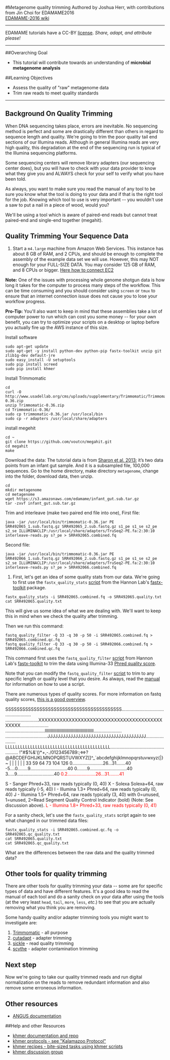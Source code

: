 

#Metagenome quality trimming
Authored by Joshua Herr, with contributions from Jin Choi for EDAMAME2016  
[EDAMAME-2016 wiki](https://github.com/edamame-course/2016-tutorials/wiki)

***
EDAMAME tutorials have a CC-BY [license](https://github.com/edamame-course/2015-tutorials/blob/master/LICENSE.md). _Share, adapt, and attribute please!_
***

##Overarching Goal
* This tutorial will contribute towards an understanding of **microbial metagenome analysis**

##Learning Objectives
* Assess the quality of "raw" metagenome data
* Trim raw reads to meet quality standards

***


## Background On Quality Trimming

When DNA sequencing takes place, errors are inevitable.  No sequencing method is perfect and some are drastically different than others in regard to sequence length and quality.  We're going to trim the poor quality tail end sections of our Illumina reads.  Although in general Illumina reads are very high quality, this degradation at the end of the sequencing run is typical of the Illumina sequencing platforms.

Some sequencing centers will remove library adapters (our sequencing center does), but you will have to check with your data provider to know what they give you and ALWAYS check for your self to verify what you have been told.

As always, you want to make sure you read the manual of any tool to be sure you know what the tool is doing to your data and if that is the right tool for the job.  Knowing which tool to use is very important -- you wouldn't use a saw to put a nail in a piece of wood, would you?

We'll be using a tool which is aware of paired-end reads but cannot treat paired-end and single-end together (megahit).


## Quality Trimming Your Sequence Data

1.  Start a ```m4.large``` machine from Amazon Web Services.  This instance has about 8 GB of RAM, and 2 CPUs, and should be enough to complete the assembly of the example data set we will use. However, this may NOT enough for your FULL-SIZE DATA. You may consider 125 GB of RAM, and 8 CPUs or bigger. [Here how to connect EC2](http://angus.readthedocs.io/en/2015/amazon/index.html)

**Note:** One of the issues with processing whole genome shotgun data is how long it takes for the computer to process many steps of the workflow.  This can be time consuming and you should consider using ```screen``` or ```tmux``` to ensure that an internet connection issue does not cause you to lose your workflow progress.

**Pro-Tip:** You'll also want to keep in mind that these assemblies take a lot of computer power to run which can cost you some money -- for your own benefit, you can try to optimize your scripts on a desktop or laptop before you actually fire up the AWS instance of this size.

Install software
```
sudo apt-get update
sudo apt-get -y install python-dev python-pip fastx-toolkit unzip git zlib1g-dev default-jre
sudo easy_install -U setuptools
sudo pip install screed
sudo pip install khmer
```
Install Trimmomatic
```
cd 
curl -O http://www.usadellab.org/cms/uploads/supplementary/Trimmomatic/Trimmomatic-0.36.zip
unzip Trimmomatic-0.36.zip
cd Trimmomatic-0.36/
sudo cp trimmomatic-0.36.jar /usr/local/bin
sudo cp -r adapters /usr/local/share/adapters
```

install megehit
```
cd ~
git clone https://github.com/voutcn/megahit.git
cd megahit
make
```

Download the data: The tutorial data is from [Sharon et al. 2013](http://www.ncbi.nlm.nih.gov/pubmed/22936250); it’s two data points from an infant gut sample. And it is a subsampled file, 100,000 sequences. Go to the home directory, make directory `metagenome`, change into the folder, download data, then unzip. 
```
cd
mkdir metagenome
cd metagenome
wget https://s3.amazonaws.com/edamame/infant_gut.sub.tar.gz
tar -zxvf infant_gut.sub.tar.gz
```
Trim and interleave (make two paired end file into one), First file:
```
java -jar /usr/local/bin/trimmomatic-0.36.jar PE SRR492065_1.sub.fastq.gz SRR492065_2.sub.fastq.gz s1_pe s1_se s2_pe s2_se ILLUMINACLIP:/usr/local/share/adapters/TruSeq2-PE.fa:2:30:10
interleave-reads.py s?_pe > SRR492065.combined.fq
```
Second file:
```
java -jar /usr/local/bin/trimmomatic-0.36.jar PE SRR492066_1.sub.fastq.gz SRR492066_2.sub.fastq.gz s1_pe s1_se s2_pe s2_se ILLUMINACLIP:/usr/local/share/adapters/TruSeq2-PE.fa:2:30:10
interleave-reads.py s?_pe > SRR492066.combined.fq
```


1.  First, let's get an idea of some quality stats from our data.  We're going to first use the ```fastx_quality_stats``` [script](http://hannonlab.cshl.edu/fastx_toolkit/commandline.html#fastq_statistics_usage) from the Hannon Lab's [fastx-toolkit](http://hannonlab.cshl.edu/fastx_toolkit/index.html) package.

```
fastx_quality_stats -i SRR492065.combined.fq -o SRR492065.quality.txt
cat SRR492065.quality.txt
```

This will give us some idea of what we are dealing with.  We'll want to keep this in mind when we check the quality after trimming.

Then we run this command:
```
fastq_quality_filter -Q 33 -q 30 -p 50 -i SRR492065.combined.fq > SRR492065.combined.qc.fq
fastq_quality_filter -Q 33 -q 30 -p 50 -i SRR492066.combined.fq > SRR492066.combined.qc.fq
```

This command first uses the ```fastq_quality_filter``` [script](http://hannonlab.cshl.edu/fastx_toolkit/commandline.html#fastq_quality_filter_usage) from Hannon Lab's [fastx-toolkit](http://hannonlab.cshl.edu/fastx_toolkit/index.html) to trim the data using Illumina-33 [Phred quality score](http://en.wikipedia.org/wiki/Phred_quality_score). 

Note that you can modify the ```fastq_quality_filter``` [script](http://hannonlab.cshl.edu/fastx_toolkit/commandline.html#fastq_quality_filter_usage) to trim to any specific length or quality level that you desire.  As always, read the [manual](http://hannonlab.cshl.edu/fastx_toolkit/commandline.html#fastq_quality_filter_usage) for information on how to use a script.

 There are numerous types of quality scores.  For more information on fastq quality scores, [this is a good overview](http://en.wikipedia.org/wiki/FASTQ_format).
 
  SSSSSSSSSSSSSSSSSSSSSSSSSSSSSSSSSSSSSSSSS.....................................................
  ..........................XXXXXXXXXXXXXXXXXXXXXXXXXXXXXXXXXXXXXXXXXXXXXX......................
  ...............................IIIIIIIIIIIIIIIIIIIIIIIIIIIIIIIIIIIIIIIII......................
  .................................JJJJJJJJJJJJJJJJJJJJJJJJJJJJJJJJJJJJJJJ......................
  LLLLLLLLLLLLLLLLLLLLLLLLLLLLLLLLLLLLLLLLLL....................................................
  !"#$%&'()*+,-./0123456789:;<=>?@ABCDEFGHIJKLMNOPQRSTUVWXYZ[\]^_`abcdefghijklmnopqrstuvwxyz{|}~
  |                         |    |        |                              |                     |
 33                        59   64       73                            104                   126
  0........................26...31.......40                                
                           -5....0........9.............................40 
                                 0........9.............................40 
                                    3.....9.............................40 
 <font color="red"> 0.2......................26...31........41       </font>                       

 S - Sanger        Phred+33,  raw reads typically (0, 40)
 X - Solexa        Solexa+64, raw reads typically (-5, 40)
 I - Illumina 1.3+ Phred+64,  raw reads typically (0, 40)
 J - Illumina 1.5+ Phred+64,  raw reads typically (3, 40)
     with 0=unused, 1=unused, 2=Read Segment Quality Control Indicator (bold) 
     (Note: See discussion above).
 <font color="red">L - Illumina 1.8+ Phred+33,  raw reads typically (0, 41)</font>
 

For a sanity check, let's use the ```fastx_quality_stats``` script again to see what changed in our trimmed data files:

```
fastx_quality_stats -i SRR492065.combined.qc.fq -o SRR492065.qc_quality.txt
cat SRR492065.quality.txt
cat SRR492065.qc_quality.txt
```

What are the differences between the raw data and the quality trimmed data?


## Other tools for quality trimming

There are other tools for quality trimming your data -- some are for specific types of data and have different features.  It's a good idea to read the manual of each tool and do a sanity check on your data after using the tools (at the very least ```head```, ```tail```, ```more```, ```less```, *etc*.) to see that you are actually removing what you think you are removing.

Some handy quality and/or adapter trimming tools you might want to investigate are:   
   1. [Trimmomatic](http://www.usadellab.org/cms/?page=trimmomatic) - all purpose
   2. [cutadapt](https://code.google.com/p/cutadapt/) - adapter trimming
   3. [sickle](https://github.com/najoshi/sickle) - read quality trimming
   4. [scythe](https://github.com/vsbuffalo/scythe) - adapter contamination trimming


## Next step

Now we're going to take our quality trimmed reads and run digital normalization on the reads to remove redundant information and also remove some erroneous information.

## Other resources
   * [ANGUS documentation](http://angus.readthedocs.org/en/2014/short-read-quality-evaluation.html)


##Help and other Resources
* [khmer documentation and repo](https://github.com/dib-lab/khmer/blob/master/README.rst)
* [khmer protocols - see "Kalamazoo Protocol"](http://khmer-protocols.readthedocs.org/en/v0.8.4/)
* [khmer recipes - bite-sized tasks using khmer scripts](http://khmer-recipes.readthedocs.org/en/latest/)
* [khmer discussion group](http://lists.idyll.org/listinfo/khmer)


